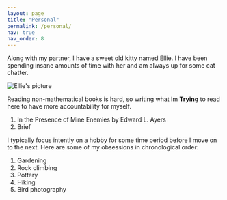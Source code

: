 ```yaml
---
layout: page
title: "Personal"
permalink: /personal/
nav: true
nav_order: 8
---
```


Along with my partner, I have a sweet old kitty named Ellie. I have been spending insane amounts of time with her and am always up for some cat chatter.

![Ellie's picture](assets/ellie.jpg)

Reading non-mathematical books is hard, so writing what Im **Trying** to read here to have more accountability for myself. 

1. In the Presence of Mine Enemies by Edward L. Ayers
2. Brief

I typically focus intently on a hobby for some time period before I move on to the next. Here are some of my obsessions in chronological order:

1. Gardening
2. Rock climbing
3. Pottery  
4. Hiking  
5. Bird photography
